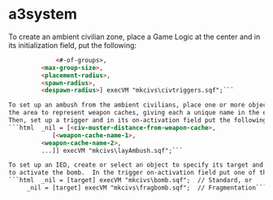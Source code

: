 # a3system

To create an ambient civilian zone, place a Game Logic at the center and in
its initialization field, put the following:
```html  _nil = [this,
	         <#-of-groups>,
   		 <max-group-size>,
 		 <placement-radius>,
 		 <spawn-radius>,
		 <despawn-radius>] execVM "mkcivs\civtriggers.sqf";```

To set up an ambush from the ambient civilians, place one or more objects in
the area to represent weapon caches, giving each a unique name in the editor.
Then, set up a trigger and in its on-activation field put the following:
```html  _nil = [<civ-muster-distance-from-weapon-cache>,
	        [<weapon-cache-name-1>,
		 <weapon-cache-name-2>,
		 ...]] execVM "mkcivs\layAmbush.sqf";```

To set up an IED, create or select an object to specify its target and a trigger
to activate the bomb.  In the trigger on-activation field put one of these:
```html  _nil = [target] execVM "mkcivs\bomb.sqf";  // Standard, or
 	 _nil = [target] execVM "mkcivs\fragbomb.sqf";  // Fragmentation```
